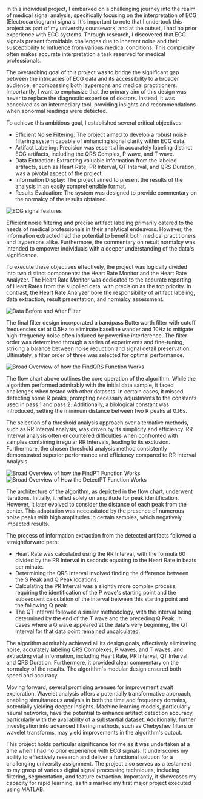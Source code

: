 In this individual project, I embarked on a challenging journey into the realm of medical signal analysis, specifically focusing on the interpretation of ECG (Electrocardiogram) signals. It's important to note that I undertook this project as part of my university coursework, and at the outset, I had no prior experience with ECG systems. Through research, I discovered that ECG signals present formidable challenges due to inherent noise and their susceptibility to influence from various medical conditions. This complexity often makes accurate interpretation a task reserved for medical professionals.

The overarching goal of this project was to bridge the significant gap between the intricacies of ECG data and its accessibility to a broader audience, encompassing both laypersons and medical practitioners. Importantly, I want to emphasize that the primary aim of this design was never to replace the diagnostic expertise of doctors. Instead, it was conceived as an intermediary tool, providing insights and recommendations when abnormal readings were detected.

To achieve this ambitious goal, I established several critical objectives:

- Efficient Noise Filtering: The project aimed to develop a robust noise filtering system capable of enhancing signal clarity within ECG data.
- Artifact Labeling: Precision was essential in accurately labeling distinct ECG artifacts, including the QRS Complex, P wave, and T wave.
- Data Extraction: Extracting valuable information from the labeled artifacts, such as Heart Rate, PR Interval, QT Interval, and QRS Duration, was a pivotal aspect of the project.
- Information Display: The project aimed to present the results of the analysis in an easily comprehensible format.
- Results Evaluation: The system was designed to provide commentary on the normalcy of the results obtained.

![ECG signal features](ECG1.webp "ECG Signal")

Efficient noise filtering and precise artifact labeling primarily catered to the needs of medical professionals in their analytical endeavors. However, the information extracted had the potential to benefit both medical practitioners and laypersons alike. Furthermore, the commentary on result normalcy was intended to empower individuals with a deeper understanding of the data's significance.

To execute these objectives effectively, the project was logically divided into two distinct components: the Heart Rate Monitor and the Heart Rate Analyzer. The Heart Rate Monitor was dedicated to the accurate reporting of Heart Rates from the supplied data, with precision as the top priority. In contrast, the Heart Rate Analyzer bore the responsibility of artifact labeling, data extraction, result presentation, and normalcy assessment.

![Data Before and After Filter](ECG2.webp "Comparison of Before and After Filtration")

The final filter design incorporated a bandpass Butterworth filter with cutoff frequencies set at 0.5Hz to eliminate baseline wander and 10Hz to mitigate high-frequency noise often induced by powerline interference. The filter order was determined through a series of experiments and fine-tuning, striking a balance between noise reduction and signal detail preservation. Ultimately, a filter order of three was selected for optimal performance.

![Broad Overview of how the FindQRS Function Works](ECG3.webp "FindQRS Function")

The flow chart above outlines the core operation of the algorithm. While the algorithm performed admirably with the initial data sample, it faced challenges when tested with other datasets. In certain cases, it missed detecting some R peaks, prompting necessary adjustments to the constants used in pass 1 and pass 2. Additionally, a biological constant was introduced, setting the minimum distance between two R peaks at 0.16s.

The selection of a threshold analysis approach over alternative methods, such as RR Interval analysis, was driven by its simplicity and efficiency. RR Interval analysis often encountered difficulties when confronted with samples containing irregular RR Intervals, leading to its exclusion. Furthermore, the chosen threshold analysis method consistently demonstrated superior performance and efficiency compared to RR Interval Analysis.

![Broad Overview of how the FindPT Function Works](ECG4.webp "FindPT function")
![Broad Overview of How the DetectPT Function Works](ECG5.webp "DetectPT function")

The architecture of the algorithm, as depicted in the flow chart, underwent iterations. Initially, it relied solely on amplitude for peak identification. However, it later evolved to consider the distance of each peak from the center. This adaptation was necessitated by the presence of numerous noise peaks with high amplitudes in certain samples, which negatively impacted results.

The process of information extraction from the detected artifacts followed a straightforward path:

- Heart Rate was calculated using the RR Interval, with the formula 60 divided by the RR Interval in seconds equating to the Heart Rate in beats per minute.
- Determining the QRS Interval involved finding the difference between the S Peak and Q Peak locations.
- Calculating the PR Interval was a slightly more complex process, requiring the identification of the P wave's starting point and the subsequent calculation of the interval between this starting point and the following Q peak.
- The QT Interval followed a similar methodology, with the interval being determined by the end of the T wave and the preceding Q Peak. In cases where a Q wave appeared at the data's very beginning, the QT Interval for that data point remained uncalculated.

The algorithm admirably achieved all its design goals, effectively eliminating noise, accurately labeling QRS Complexes, P waves, and T waves, and extracting vital information, including Heart Rate, PR Interval, QT Interval, and QRS Duration. Furthermore, it provided clear commentary on the normalcy of the results. The algorithm's modular design ensured both speed and accuracy.

Moving forward, several promising avenues for improvement await exploration. Wavelet analysis offers a potentially transformative approach, enabling simultaneous analysis in both the time and frequency domains, potentially yielding deeper insights. Machine learning models, particularly neural networks, have the potential to enhance artifact detection accuracy, particularly with the availability of a substantial dataset. Additionally, further investigation into advanced filtering methods, such as Chebyshev filters or wavelet transforms, may yield improvements in the algorithm's output.

This project holds particular significance for me as it was undertaken at a time when I had no prior experience with ECG signals. It underscores my ability to effectively research and deliver a functional solution for a challenging university assignment. The project also serves as a testament to my grasp of various digital signal processing techniques, including filtering, segmentation, and feature extraction. Importantly, it showcases my capacity for rapid learning, as this marked my first major project executed using MATLAB.